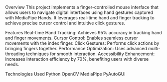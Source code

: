 Overview
This project implements a finger-controlled mouse interface that allows users to navigate digital interfaces using hand gestures captured with MediaPipe Hands. It leverages real-time hand and finger tracking to achieve precise cursor control and intuitive click gestures.

Features
Real-time Hand Tracking: Achieves 95% accuracy in tracking hand and finger movements.
Cursor Control: Enables seamless cursor movements with the index finger.
Click Gestures: Performs click actions by bringing fingers together.
Performance Optimization: Uses advanced multi-threading techniques for smooth interaction.
Accessibility Enhancement: Increases interaction efficiency by 70%, benefiting users with diverse needs.

Technologies Used
Python
OpenCV
MediaPipe
PyAutoGUI
